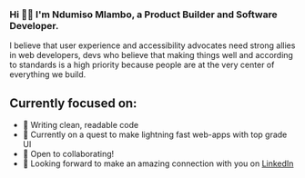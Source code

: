 ### Hi 👋🏼 I'm Ndumiso Mlambo, a Product Builder and Software Developer.

I believe that user experience and accessibility advocates need strong allies in web developers, devs who believe that making things well and according to standards is a high priority because people are at the very center of everything we build.

## Currently focused on:

- 🔭 Writing clean, readable code
- 🌱 Currently on a quest to make lightning fast web-apps with top grade UI
- 👯 Open to collaborating!
- 🤝 Looking forward to make an amazing connection with you on <a href="https://www.linkedin.com/in/ndumiso-mlambo-a7a93423/" rel="nofollow">LinkedIn</a>

